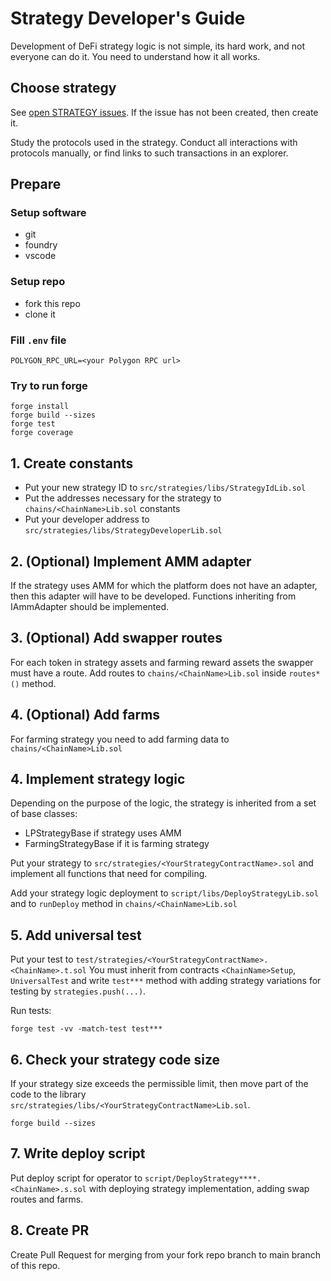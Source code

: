# Strategy Developer's Guide

Development of DeFi strategy logic is not simple, its hard work, and not everyone can do it. You need to understand how it all works.

## Choose strategy

See [open STRATEGY issues](https://github.com/stabilitydao/stability-platform-contracts/issues?q=is%3Aopen+is%3Aissue+label%3ASTRATEGY). If the issue has not been created, then create it.

Study the protocols used in the strategy. Conduct all interactions with protocols manually, or find links to such transactions in an explorer.

## Prepare

### Setup software

* git
* foundry
* vscode

### Setup repo

* fork this repo
* clone it

### Fill `.env` file

```text
POLYGON_RPC_URL=<your Polygon RPC url>
```

### Try to run forge

```shell
forge install
forge build --sizes
forge test
forge coverage
```

## 1. Create constants

* Put your new strategy ID to `src/strategies/libs/StrategyIdLib.sol`
* Put the addresses necessary for the strategy to `chains/<ChainName>Lib.sol` constants
* Put your developer address to `src/strategies/libs/StrategyDeveloperLib.sol`

## 2. (Optional) Implement AMM adapter

If the strategy uses AMM for which the platform does not have an adapter, then this adapter will have to be developed.
Functions inheriting from IAmmAdapter should be implemented.

## 3. (Optional) Add swapper routes

For each token in strategy assets and farming reward assets the swapper must have a route.
Add routes to `chains/<ChainName>Lib.sol` inside `routes*()` method.

## 4. (Optional) Add farms

For farming strategy you need to add farming data to `chains/<ChainName>Lib.sol`

## 4. Implement strategy logic

Depending on the purpose of the logic, the strategy is inherited from a set of base classes:

* LPStrategyBase if strategy uses AMM
* FarmingStrategyBase if it is farming strategy

Put your strategy to `src/strategies/<YourStrategyContractName>.sol` and implement all functions that need for compiling.

Add your strategy logic deployment to `script/libs/DeployStrategyLib.sol` and to `runDeploy` method in `chains/<ChainName>Lib.sol`

## 5. Add universal test

Put your test to `test/strategies/<YourStrategyContractName>.<ChainName>.t.sol`
You must inherit from contracts `<ChainName>Setup`, `UniversalTest` and write `test***` method with adding strategy variations for testing by `strategies.push(...)`.

Run tests:

```shell
forge test -vv -match-test test***
```

## 6. Check your strategy code size

If your strategy size exceeds the permissible limit, then move part of the code to the library `src/strategies/libs/<YourStrategyContractName>Lib.sol`.

```shell
forge build --sizes
```

## 7. Write deploy script

Put deploy script for operator to `script/DeployStrategy****.<ChainName>.s.sol` with deploying strategy implementation, adding swap routes and farms.

## 8. Create PR

Create Pull Request for merging from your fork repo branch to main branch of this repo.
